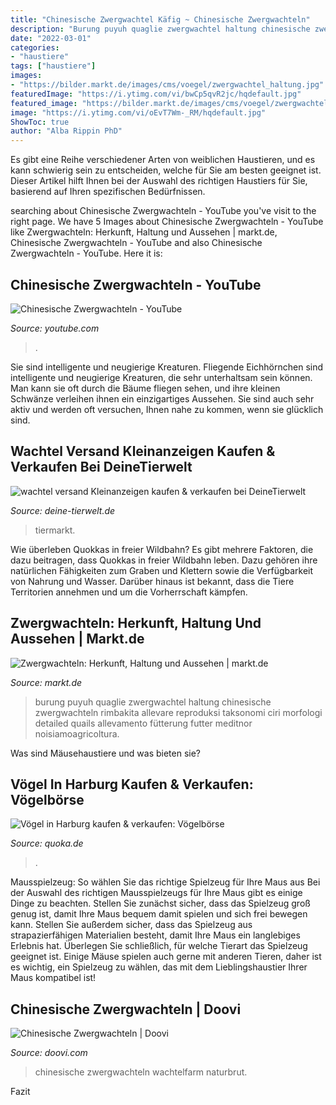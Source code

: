 ```yaml
---
title: "Chinesische Zwergwachtel Käfig ~ Chinesische Zwergwachteln"
description: "Burung puyuh quaglie zwergwachtel haltung chinesische zwergwachteln rimbakita allevare reproduksi taksonomi ciri morfologi detailed quails allevamento fütterung futter meditnor noisiamoagricoltura"
date: "2022-03-01"
categories:
- "haustiere"
tags: ["haustiere"]
images:
- "https://bilder.markt.de/images/cms/voegel/zwergwachtel_haltung.jpg"
featuredImage: "https://i.ytimg.com/vi/bwCp5qvR2jc/hqdefault.jpg"
featured_image: "https://bilder.markt.de/images/cms/voegel/zwergwachtel_haltung.jpg"
image: "https://i.ytimg.com/vi/oEvT7Wm-_RM/hqdefault.jpg"
ShowToc: true
author: "Alba Rippin PhD"
---
```



Es gibt eine Reihe verschiedener Arten von weiblichen Haustieren, und es kann schwierig sein zu entscheiden, welche für Sie am besten geeignet ist. Dieser Artikel hilft Ihnen bei der Auswahl des richtigen Haustiers für Sie, basierend auf Ihren spezifischen Bedürfnissen.

	

		
searching about Chinesische Zwergwachteln - YouTube you've visit to the right page. We have 5 Images about Chinesische Zwergwachteln - YouTube like Zwergwachteln: Herkunft, Haltung und Aussehen | markt.de, Chinesische Zwergwachteln - YouTube and also Chinesische Zwergwachteln - YouTube. Here it is:
		
    
## Chinesische Zwergwachteln - YouTube

<img loading=lazy src="https://i.ytimg.com/vi/oEvT7Wm-_RM/hqdefault.jpg" onerror="this.onerror=null;this.src='https://tse3.mm.bing.net/th?id=OIP.bop-sPoirAjck_xKVnQ4twHaFj&amp;pid=15.1';" alt="Chinesische Zwergwachteln - YouTube">

_Source: youtube.com_

>. 

	

Sie sind intelligente und neugierige Kreaturen.
Fliegende Eichhörnchen sind intelligente und neugierige Kreaturen, die sehr unterhaltsam sein können. Man kann sie oft durch die Bäume fliegen sehen, und ihre kleinen Schwänze verleihen ihnen ein einzigartiges Aussehen. Sie sind auch sehr aktiv und werden oft versuchen, Ihnen nahe zu kommen, wenn sie glücklich sind.

    
## Wachtel Versand Kleinanzeigen Kaufen &amp; Verkaufen Bei DeineTierwelt

<img loading=lazy src="https://pic9.qimage.de/89/25/62/237622589.jpg" onerror="this.onerror=null;this.src='https://tse1.mm.bing.net/th?id=OIP.maGv8tdEFvzPSkUxPTxV7AHaFj&amp;pid=15.1';" alt="wachtel versand Kleinanzeigen kaufen &amp; verkaufen bei DeineTierwelt">

_Source: deine-tierwelt.de_

>tiermarkt. 

	

Wie überleben Quokkas in freier Wildbahn?
Es gibt mehrere Faktoren, die dazu beitragen, dass Quokkas in freier Wildbahn leben. Dazu gehören ihre natürlichen Fähigkeiten zum Graben und Klettern sowie die Verfügbarkeit von Nahrung und Wasser. Darüber hinaus ist bekannt, dass die Tiere Territorien annehmen und um die Vorherrschaft kämpfen.

    
## Zwergwachteln: Herkunft, Haltung Und Aussehen | Markt.de

<img loading=lazy src="https://bilder.markt.de/images/cms/voegel/zwergwachtel_haltung.jpg" onerror="this.onerror=null;this.src='https://tse2.mm.bing.net/th?id=OIP._TaLhqNtH_f4hJSrq69eVQAAAA&amp;pid=15.1';" alt="Zwergwachteln: Herkunft, Haltung und Aussehen | markt.de">

_Source: markt.de_

>burung puyuh quaglie zwergwachtel haltung chinesische zwergwachteln rimbakita allevare reproduksi taksonomi ciri morfologi detailed quails allevamento fütterung futter meditnor noisiamoagricoltura. 

	

Was sind Mäusehaustiere und was bieten sie?

    
## Vögel In Harburg Kaufen &amp; Verkaufen: Vögelbörse

<img loading=lazy src="https://pic0.qimage.de/68/05/42/s247420568.jpg" onerror="this.onerror=null;this.src='https://tse4.mm.bing.net/th?id=OIP.1UpfljtyyHzwGGfffY4bowAAAA&amp;pid=15.1';" alt="Vögel in Harburg kaufen &amp; verkaufen: Vögelbörse">

_Source: quoka.de_

>. 

	

Mausspielzeug: So wählen Sie das richtige Spielzeug für Ihre Maus aus
Bei der Auswahl des richtigen Mausspielzeugs für Ihre Maus gibt es einige Dinge zu beachten. Stellen Sie zunächst sicher, dass das Spielzeug groß genug ist, damit Ihre Maus bequem damit spielen und sich frei bewegen kann. Stellen Sie außerdem sicher, dass das Spielzeug aus strapazierfähigen Materialien besteht, damit Ihre Maus ein langlebiges Erlebnis hat. Überlegen Sie schließlich, für welche Tierart das Spielzeug geeignet ist. Einige Mäuse spielen auch gerne mit anderen Tieren, daher ist es wichtig, ein Spielzeug zu wählen, das mit dem Lieblingshaustier Ihrer Maus kompatibel ist!

    
## Chinesische Zwergwachteln | Doovi

<img loading=lazy src="https://i.ytimg.com/vi/bwCp5qvR2jc/hqdefault.jpg" onerror="this.onerror=null;this.src='https://tse4.mm.bing.net/th?id=OIP.tshPq1cQuZ4MRpjv9W7ypgHaFj&amp;pid=15.1';" alt="Chinesische Zwergwachteln | Doovi">

_Source: doovi.com_

>chinesische zwergwachteln wachtelfarm naturbrut. 

	

Fazit

